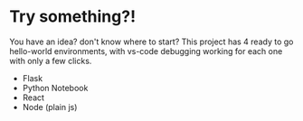# Try something?!
You have an idea? don't know where to start? This project has 4 ready to go hello-world environments, with vs-code debugging working for each one with only a few clicks.

- Flask
- Python Notebook
- React
- Node (plain js)
